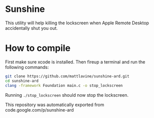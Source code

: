# Sunshine
This utility will help killing the lockscreen when Apple Remote Desktop accidentally shut you out. 

# How to compile
First make sure xcode is installed. Then fireup a terminal and run the following commands:

```bash
git clone https://github.com/mattlavine/sunshine-ard.git
cd sunshine-ard
clang -framework Foundation main.c -o stop_lockscreen
```
Running `./stop_lockscreen` should now stop the lockscreen.

This repository was automatically exported from code.google.com/p/sunshine-ard
